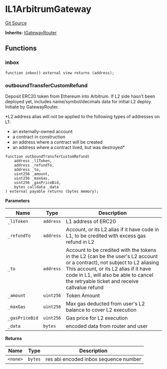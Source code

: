 # IL1ArbitrumGateway
[Git Source](https://github.com/G7DAO/protocol/blob/f0f83a37294cdf00eb87c0478d9db8879b5b60dc/contracts/interfaces/IL1ArbitrumGateway.sol)

**Inherits:**
[IGatewayRouter](/contracts/interfaces/IGatewayRouter.sol/interface.IGatewayRouter.md)


## Functions
### inbox


```solidity
function inbox() external view returns (address);
```

### outboundTransferCustomRefund

Deposit ERC20 token from Ethereum into Arbitrum. If L2 side hasn't been deployed yet, includes name/symbol/decimals data for initial L2 deploy. Initiate by GatewayRouter.

*L2 address alias will not be applied to the following types of addresses on L1:
- an externally-owned account
- a contract in construction
- an address where a contract will be created
- an address where a contract lived, but was destroyed*


```solidity
function outboundTransferCustomRefund(
    address _l1Token,
    address _refundTo,
    address _to,
    uint256 _amount,
    uint256 _maxGas,
    uint256 _gasPriceBid,
    bytes calldata _data
) external payable returns (bytes memory);
```
**Parameters**

|Name|Type|Description|
|----|----|-----------|
|`_l1Token`|`address`|L1 address of ERC20|
|`_refundTo`|`address`|Account, or its L2 alias if it have code in L1, to be credited with excess gas refund in L2|
|`_to`|`address`|Account to be credited with the tokens in the L2 (can be the user's L2 account or a contract), not subject to L2 aliasing This account, or its L2 alias if it have code in L1, will also be able to cancel the retryable ticket and receive callvalue refund|
|`_amount`|`uint256`|Token Amount|
|`_maxGas`|`uint256`|Max gas deducted from user's L2 balance to cover L2 execution|
|`_gasPriceBid`|`uint256`|Gas price for L2 execution|
|`_data`|`bytes`|encoded data from router and user|

**Returns**

|Name|Type|Description|
|----|----|-----------|
|`<none>`|`bytes`|res abi encoded inbox sequence number|


